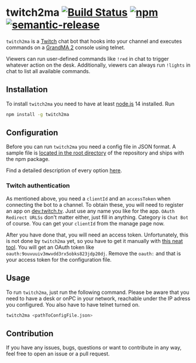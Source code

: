 # twitch2ma [![Build Status](https://travis-ci.com/schw4rzlicht/twitch2ma.svg?branch=master)](https://travis-ci.com/schw4rzlicht/twitch2ma) [![npm](https://img.shields.io/npm/v/twitch2ma)](https://www.npmjs.com/package/twitch2ma) [![semantic-release](https://img.shields.io/badge/%20%20%F0%9F%93%A6%F0%9F%9A%80-semantic--release-e10079.svg)](https://github.com/semantic-release/semantic-release)

`twitch2ma` is a [Twitch](https://twitch.tv) chat bot that hooks into your channel and executes commands on a 
[GrandMA 2](https://www.malighting.com/grandma2/) console using telnet.

Viewers can run user-defined commands like `!red` in chat to trigger whatever action on the desk. Additionally, viewers
can always run `!lights` in chat to list all available commands.

## Installation

To install `twitch2ma` you need to have at least [node.js](https://nodejs.org/en/) 14 installed. Run

```bash
npm install -g twitch2ma
```

## Configuration

Before you can run `twitch2ma` you need a config file in JSON format. A sample file is 
[located in the root directory](https://github.com/schw4rzlicht/twitch2ma/blob/master/config.json.sample) of the 
repository and ships with the npm package.

Find a detailed description of every option [here](docs/config.json.md).

### Twitch authentication

As mentioned above, you need a `clientId` and an `accessToken` when connecting the bot to a channel. To obtain these, 
you will need to register an app on [dev.twitch.tv](https://dev.twitch.tv/console/apps). Just use any name you like for 
the app. `OAuth Redirect URLSs` don't matter either, just fill in anything. Category is `Chat Bot` of course. You can
get your `clientId` from the manage page now.

After you have done that, you will need an access token. Unfortunately, this is not done by `twitch2ma` yet, so you have
to get it manually with [this neat tool](https://twitchapps.com/tmi/). You will get an OAuth token like 
`oauth:9ouvuuiv3mwvdd3rx5obks823jdp20dj`. Remove the `oauth:` and that is your access token for the configuration file.

## Usage
 
To run `twitch2ma`, just run the following command. Please be aware that you need to have a desk or onPC in your 
network, reachable under the IP adress you configured. You also have to have telnet turned on.

```bash
twitch2ma <pathToConfigFile.json>
```

## Contribution

If you have any issues, bugs, questions or want to contribute in any way, feel free to open an issue or a pull request. 
